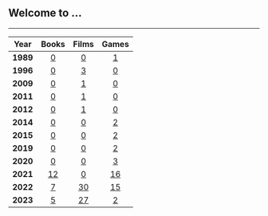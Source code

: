 ## Welcome to ...

<link rel="shortcut icon" type="image/x-icon" href="favicon.ico">

---

|Year|Books|Films|Games|
|:---:|:---:|:---:|:---:|
|**1989**|[0](pg/b/b_1989.md)|[0](pg/f/f_1989.md)|[1](pg/g/g_1989.md)|
|**1996**|[0](pg/b/b_1996.md)|[3](pg/f/f_1996.md)|[0](pg/g/g_1996.md)|
|**2009**|[0](pg/b/b_2009.md)|[1](pg/f/f_2009.md)|[0](pg/g/g_2009.md)|
|**2011**|[0](pg/b/b_2011.md)|[1](pg/f/f_2011.md)|[0](pg/g/g_2011.md)|
|**2012**|[0](pg/b/b_2011.md)|[1](pg/f/f_2012.md)|[0](pg/g/g_2012.md)|
|**2014**|[0](pg/b/b_2014.md)|[0](pg/f/f_2014.md)|[2](pg/g/g_2014.md)|
|**2015**|[0](pg/b/b_2015.md)|[0](pg/f/f_2015.md)|[2](pg/g/g_2015.md)|
|**2019**|[0](pg/b/b_2019.md)|[0](pg/f/f_2019.md)|[2](pg/g/g_2019.md)|
|**2020**|[0](pg/b/b_2020.md)|[0](pg/f/f_2020.md)|[3](pg/g/g_2020.md)|
|**2021**|[12](pg/b/b_2021.md)|[0](pg/f/f_2021.md)|[16](pg/g/g_2021.md)|
|**2022**|[7](pg/b/b_2022.md)|[30](pg/f/f_2022.md)|[15](pg/g/g_2022.md)|
|**2023**|[5](pg/b/b_2023.md)|[27](pg/f/f_2023.md)|[2](pg/g/g_2023.md)|
